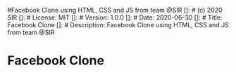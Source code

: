 #Facebook Clone using HTML, CSS and JS from team @SIR
[]: # (c) 2020 SIR
[]: # License: MIT
[]: # Version: 1.0.0
[]: # Date: 2020-06-30
[]: # Title: Facebook Clone
[]: # Description: Facebook Clone using HTML, CSS and JS from team @SIR

# Facebook Clone
